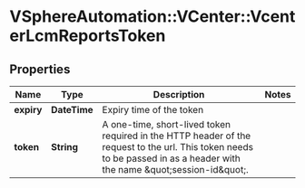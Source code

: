 # VSphereAutomation::VCenter::VcenterLcmReportsToken

## Properties
Name | Type | Description | Notes
------------ | ------------- | ------------- | -------------
**expiry** | **DateTime** | Expiry time of the token | 
**token** | **String** | A one-time, short-lived token required in the HTTP header of the request to the url. This token needs to be passed in as a header with the name \&quot;session-id\&quot;. | 


